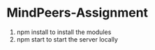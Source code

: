 # MindPeers-Assignment

1. npm install to install the modules
2. npm start to start the server locally
